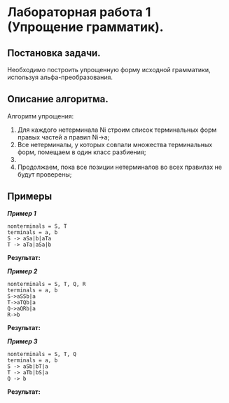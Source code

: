# Лабораторная работа 1 (Упрощение грамматик).

## Постановка задачи.
Необходимо построить упрощенную форму исходной грамматики, используя альфа-преобразования.

## Описание алгоритма.
Алгоритм упрощения:
1. Для каждого нетерминала Ni строим список терминальных форм правых частей a правил Ni->a;
2. Все нетерминалы, у которых совпали множества терминальных форм, помещаем в один класс разбиения;
3. 
4. Продолжаем, пока все позиции нетерминалов во всех правилах не будут проверены;


## Примеры
***Пример 1***
```
nonterminals = S, T
terminals = a, b
S -> aSa|b|aTa
T -> aTa|aSa|b
```
**Результат:**

***Пример 2***
```
nonterminals = S, T, Q, R
terminals = a, b
S->aSSb|a
T->aTQb|a
Q->aQRb|a
R->b
```
**Результат:**

***Пример 3***
```
nonterminals = S, T, Q
terminals = a, b
S -> aSb|bT|a
T -> aTb|bS|a
Q -> b
```
**Результат:**